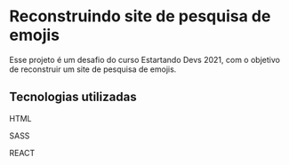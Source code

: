 # Reconstruindo site de pesquisa de emojis

Esse projeto é um desafio do curso Estartando Devs 2021, com o objetivo de reconstruir um site de pesquisa de emojis.

## Tecnologias utilizadas

<p>HTML</p>
<p>SASS</p>
<p>REACT</p>


